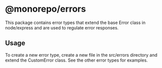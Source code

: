 # @monorepo/errors

This package contains error types that extend the base Error class in node/express and are used to regulate error responses.

## Usage

To create a new error type, create a new file in the src/errors directory and extend the CustomError class. See the other error types for examples.
